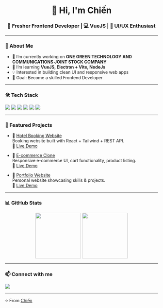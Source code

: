 <h1 align="center">👋 Hi, I'm Chiến</h1>
<h3 align="center">🚀 Fresher Frontend Developer | 💻 VueJS | 🎨 UI/UX Enthusiast</h3>

---

### 🌱 About Me
- 🔭 I’m currently working on **ONE GREEN TECHNOLOGY AND COMMUNICATIONS JOINT STOCK COMPANY**
- 🌱 I’m learning **VueJS, Electron + Vite, NodeJs**
- 💡 Interested in building clean UI and responsive web apps
- 🎯 Goal: Become a skilled Frontend Developer

---

### 🛠️ Tech Stack
<p>
  <img src="https://img.shields.io/badge/HTML5-E34F26?style=for-the-badge&logo=html5&logoColor=white" />
  <img src="https://img.shields.io/badge/CSS3-1572B6?style=for-the-badge&logo=css3&logoColor=white" />
  <img src="https://img.shields.io/badge/JavaScript-323330?style=for-the-badge&logo=javascript&logoColor=F7DF1E" />
  <img src="https://img.shields.io/badge/React-20232A?style=for-the-badge&logo=react&logoColor=61DAFB" />
  <img src="https://img.shields.io/badge/TailwindCSS-38B2AC?style=for-the-badge&logo=tailwind-css&logoColor=white" />
  <img src="https://img.shields.io/badge/Git-F05032?style=for-the-badge&logo=git&logoColor=white" />
</p>

---

### 🌟 Featured Projects
- 🏨 [Hotel Booking Website](https://github.com/username/hotel-booking-fe)  
   Booking website built with React + Tailwind + REST API.  
   🔗 [Live Demo](https://youtube.onegreen.cloud/)

- 🛒 [E-commerce Clone](https://github.com/username/ecommerce-clone)  
   Responsive e-commerce UI, cart functionality, product listing.  
   🔗 [Live Demo](https://ecommerce-demo.vercel.app)

- 📌 [Portfolio Website](https://github.com/username/portfolio)  
   Personal website showcasing skills & projects.  
   🔗 [Live Demo](https://yourname.vercel.app)

---

### 📊 GitHub Stats
<p align="center">
  <img src="https://github-readme-stats.vercel.app/api?username=ChienHayCuoi&show_icons=true&theme=radical" height="150" />
  <img src="https://github-readme-stats.vercel.app/api/top-langs/?username=ChienHayCuoi&layout=compact&theme=radical" height="150" />
</p>

---

### 📫 Connect with me
<p>
  <a href="mailto:iampdc2003@gmail.com"><img src="https://img.shields.io/badge/Gmail-D14836?style=for-the-badge&logo=gmail&logoColor=white" /></a>
</p>

---

⭐️ From [Chiến](https://github.com/ChienHayCuoi)
